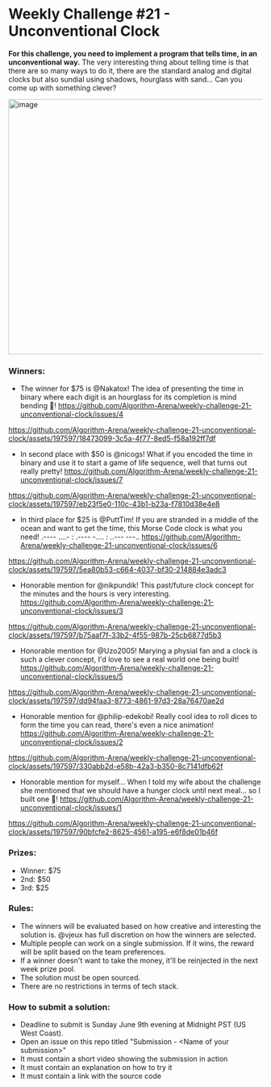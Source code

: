 # Weekly Challenge #21 - Unconventional Clock

**For this challenge, you need to implement a program that tells time, in an unconventional way.** The very interesting thing about telling time is that there are so many ways to do it, there are the standard analog and digital clocks but also sundial using shadows, hourglass with sand... Can you come up with something clever?

<img width="506" alt="image" src="https://github.com/Algorithm-Arena/weekly-challenge-21-unconventional-clock/assets/197597/30066755-97fd-4472-86b2-4566bffbba79">

### Winners:

* The winner for $75 is @Nakatox! The idea of presenting the time in binary where each digit is an hourglass for its completion is mind bending 🤯! https://github.com/Algorithm-Arena/weekly-challenge-21-unconventional-clock/issues/4


https://github.com/Algorithm-Arena/weekly-challenge-21-unconventional-clock/assets/197597/18473099-3c5a-4f77-8ed5-f58a192ff7df


* In second place with $50 is @nicogs! What if you encoded the time in binary and use it to start a game of life sequence, well that turns out really pretty! https://github.com/Algorithm-Arena/weekly-challenge-21-unconventional-clock/issues/7


https://github.com/Algorithm-Arena/weekly-challenge-21-unconventional-clock/assets/197597/eb23f5e0-110c-43b1-b23a-f7810d38e4e8


* In third place for $25 is @PuttTim! If you are stranded in a middle of the ocean and want to get the time, this Morse Code clock is what you need! .---- ....- : .---- -.... : ..--- ---.. https://github.com/Algorithm-Arena/weekly-challenge-21-unconventional-clock/issues/6


https://github.com/Algorithm-Arena/weekly-challenge-21-unconventional-clock/assets/197597/5ea80b53-c664-4037-bf30-214884e3adc3


* Honorable mention for @nikpundik! This past/future clock concept for the minutes and the hours is very interesting. https://github.com/Algorithm-Arena/weekly-challenge-21-unconventional-clock/issues/3


https://github.com/Algorithm-Arena/weekly-challenge-21-unconventional-clock/assets/197597/b75aaf7f-33b2-4f55-987b-25cb6877d5b3


* Honorable mention for @Uzo2005! Marying a physial fan and a clock is such a clever concept, I'd love to see a real world one being built! https://github.com/Algorithm-Arena/weekly-challenge-21-unconventional-clock/issues/5


https://github.com/Algorithm-Arena/weekly-challenge-21-unconventional-clock/assets/197597/dd94faa3-8773-4861-97d3-28a76470ae2d


* Honorable mention for @philip-edekobi! Really cool idea to roll dices to form the time you can read, there's even a nice animation! https://github.com/Algorithm-Arena/weekly-challenge-21-unconventional-clock/issues/2


https://github.com/Algorithm-Arena/weekly-challenge-21-unconventional-clock/assets/197597/330abb2d-e58b-42a3-b350-8c7141dfb62f


* Honorable mention for myself... When I told my wife about the challenge she mentioned that we should have a hunger clock until next meal... so I built one 🤤! https://github.com/Algorithm-Arena/weekly-challenge-21-unconventional-clock/issues/1


https://github.com/Algorithm-Arena/weekly-challenge-21-unconventional-clock/assets/197597/90bfcfe2-8625-4561-a195-e6f8de01b46f


### Prizes:
* Winner: $75
* 2nd: $50
* 3rd: $25

### Rules:
* The winners will be evaluated based on how creative and interesting the solution is. @vjeux has full discretion on how the winners are selected.
* Multiple people can work on a single submission. If it wins, the reward will be split based on the team preferences.
* If a winner doesn't want to take the money, it'll be reinjected in the next week prize pool.
* The solution must be open sourced.
* There are no restrictions in terms of tech stack.

### How to submit a solution:
* Deadline to submit is Sunday June 9th evening at Midnight PST (US West Coast).
* Open an issue on this repo titled "Submission - &lt;Name of your submission&gt;"
* It must contain a short video showing the submission in action
* It must contain an explanation on how to try it
* It must contain a link with the source code

